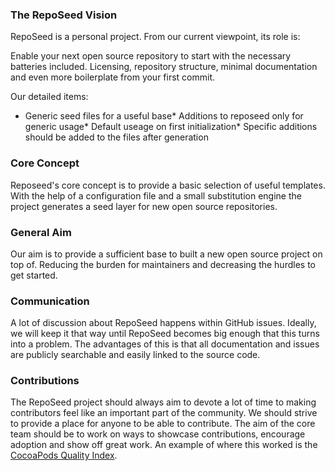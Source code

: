 ### The RepoSeed Vision

RepoSeed is a personal project. From our current viewpoint, its role is:

Enable your next open source repository to start with the necessary batteries included.
Licensing, repository structure, minimal documentation and even more boilerplate from your first commit.


Our detailed items:
* Generic seed files for a useful base* Additions to reposeed only for generic usage* Default useage on first initialization* Specific additions should be added to the files after generation

### Core Concept

Reposeed&#39;s core concept is to provide a basic selection of useful templates. With the help of a configuration file and a small substitution engine the project generates a seed layer for new open source repositories.

### General Aim
Our aim is to provide a sufficient base to built a new open source project on top of. Reducing the burden for maintainers and decreasing the hurdles to get started.

### Communication
A lot of discussion about RepoSeed happens within GitHub issues. Ideally, we will keep it that way until RepoSeed becomes big enough that this turns into a problem. The advantages of this is that all documentation and issues are publicly searchable and easily linked to the source code.

### Contributions
The RepoSeed project should always aim to devote a lot of time to making contributors feel like an important part of the community. We should strive to provide a place for anyone to be able to contribute. The aim of the core team should be to work on ways to showcase contributions, encourage adoption and show off great work. An example of where this worked is the [CocoaPods Quality Index](http://blog.cocoapods.org/CocoaPods.org-Two-point-Five/).

